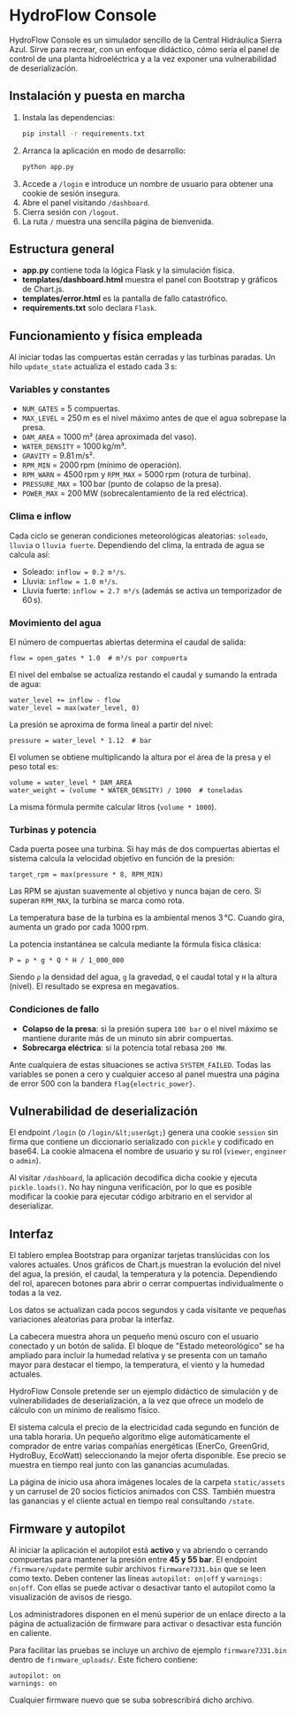 # HydroFlow Console

HydroFlow Console es un simulador sencillo de la Central Hidráulica Sierra Azul. Sirve para recrear, con un enfoque didáctico, cómo sería el panel de control de una planta hidroeléctrica y a la vez exponer una vulnerabilidad de deserialización.

## Instalación y puesta en marcha
1. Instala las dependencias:
   ```bash
   pip install -r requirements.txt
   ```
2. Arranca la aplicación en modo de desarrollo:
   ```bash
   python app.py
   ```
3. Accede a `/login` e introduce un nombre de usuario para obtener una cookie de sesión insegura.
4. Abre el panel visitando `/dashboard`.
5. Cierra sesión con `/logout`.
6. La ruta `/` muestra una sencilla página de bienvenida.

## Estructura general
- **app.py** contiene toda la lógica Flask y la simulación física.
- **templates/dashboard.html** muestra el panel con Bootstrap y gráficos de Chart.js.
- **templates/error.html** es la pantalla de fallo catastrófico.
- **requirements.txt** solo declara `Flask`.

## Funcionamiento y física empleada
Al iniciar todas las compuertas están cerradas y las turbinas paradas. Un hilo `update_state` actualiza el estado cada 3 s:

### Variables y constantes
- `NUM_GATES` = 5 compuertas.
- `MAX_LEVEL` = 250 m es el nivel máximo antes de que el agua sobrepase la presa.
- `DAM_AREA` = 1000 m² (área aproximada del vaso).
- `WATER_DENSITY` = 1000 kg/m³.
- `GRAVITY` = 9.81 m/s².
- `RPM_MIN` = 2000 rpm (mínimo de operación).
- `RPM_WARN` = 4500 rpm y `RPM_MAX` = 5000 rpm (rotura de turbina).
- `PRESSURE_MAX` = 100 bar (punto de colapso de la presa).
- `POWER_MAX` = 200 MW (sobrecalentamiento de la red eléctrica).

### Clima e inflow
Cada ciclo se generan condiciones meteorológicas aleatorias: `soleado`, `lluvia` o `lluvia fuerte`.
Dependiendo del clima, la entrada de agua se calcula así:
- Soleado: `inflow = 0.2 m³/s`.
- Lluvia: `inflow = 1.0 m³/s`.
- Lluvia fuerte: `inflow = 2.7 m³/s` (además se activa un temporizador de 60 s).

### Movimiento del agua
El número de compuertas abiertas determina el caudal de salida:
```
flow = open_gates * 1.0  # m³/s por compuerta
```
El nivel del embalse se actualiza restando el caudal y sumando la entrada de agua:
```
water_level += inflow - flow
water_level = max(water_level, 0)
```

La presión se aproxima de forma lineal a partir del nivel:
```
pressure = water_level * 1.12  # bar
```
El volumen se obtiene multiplicando la altura por el área de la presa y el peso total es:
```
volume = water_level * DAM_AREA
water_weight = (volume * WATER_DENSITY) / 1000  # toneladas
```
La misma fórmula permite calcular litros (`volume * 1000`).

### Turbinas y potencia
Cada puerta posee una turbina. Si hay más de dos compuertas abiertas el sistema calcula la velocidad objetivo en función de la presión:
```
target_rpm = max(pressure * 8, RPM_MIN)
```
Las RPM se ajustan suavemente al objetivo y nunca bajan de cero. Si superan `RPM_MAX`, la turbina se marca como rota.

La temperatura base de la turbina es la ambiental menos 3 °C. Cuando gira, aumenta un grado por cada 1000 rpm.

La potencia instantánea se calcula mediante la fórmula física clásica:
```
P = ρ * g * Q * H / 1_000_000
```
Siendo `ρ` la densidad del agua, `g` la gravedad, `Q` el caudal total y `H` la altura (nivel). El resultado se expresa en megavatios.

### Condiciones de fallo
- **Colapso de la presa**: si la presión supera `100 bar` o el nivel máximo se mantiene durante más de un minuto sin abrir compuertas.
- **Sobrecarga eléctrica**: si la potencia total rebasa `200 MW`.

Ante cualquiera de estas situaciones se activa `SYSTEM_FAILED`. Todas las variables se ponen a cero y cualquier acceso al panel muestra una página de error 500 con la bandera `flag{electric_power}`.

## Vulnerabilidad de deserialización
El endpoint `/login` (o `/login/&lt;user&gt;`) genera una cookie `session` sin firma que contiene un diccionario serializado con `pickle` y codificado en base64. La cookie almacena el nombre de usuario y su rol (`viewer`, `engineer` o `admin`).

Al visitar `/dashboard`, la aplicación decodifica dicha cookie y ejecuta `pickle.loads()`. No hay ninguna verificación, por lo que es posible modificar la cookie para ejecutar código arbitrario en el servidor al deserializar.

## Interfaz
El tablero emplea Bootstrap para organizar tarjetas translúcidas con los valores actuales. Unos gráficos de Chart.js muestran la evolución del nivel del agua, la presión, el caudal, la temperatura y la potencia. Dependiendo del rol, aparecen botones para abrir o cerrar compuertas individualmente o todas a la vez.

Los datos se actualizan cada pocos segundos y cada visitante ve pequeñas variaciones aleatorias para probar la interfaz.

La cabecera muestra ahora un pequeño menú oscuro con el usuario conectado y un botón de salida. El bloque de
"Estado meteorológico" se ha ampliado para incluir la humedad relativa y se presenta con un tamaño mayor para destacar
el tiempo, la temperatura, el viento y la humedad actuales.

HydroFlow Console pretende ser un ejemplo didáctico de simulación y de vulnerabilidades de deserialización, a la vez que ofrece un modelo de cálculo con un mínimo de realismo físico.

El sistema calcula el precio de la electricidad cada segundo en función de una tabla horaria. Un pequeño algoritmo elige automáticamente el comprador de entre varias compañías energéticas (EnerCo, GreenGrid, HydroBuy, EcoWatt) seleccionando la mejor oferta disponible. Ese precio se muestra en tiempo real junto con las ganancias acumuladas.

La página de inicio usa ahora imágenes locales de la carpeta `static/assets` y un carrusel de 20 socios ficticios animados con CSS. También muestra las ganancias y el cliente actual en tiempo real consultando `/state`.
## Firmware y autopilot
Al iniciar la aplicación el autopilot está **activo** y va abriendo o cerrando compuertas para mantener la presión entre **45 y 55 bar**. El endpoint `/firmware/update` permite subir archivos `firmware7331.bin` que se leen como texto. Deben contener las líneas `autopilot: on|off` y `warnings: on|off`. Con ellas se puede activar o desactivar tanto el autopilot como la visualización de avisos de riesgo.

Los administradores disponen en el menú superior de un enlace directo a la página de actualización de firmware para activar o desactivar esta función en caliente.

Para facilitar las pruebas se incluye un archivo de ejemplo `firmware7331.bin` dentro de `firmware_uploads/`. Este fichero contiene:

```
autopilot: on
warnings: on
```

Cualquier firmware nuevo que se suba sobrescribirá dicho archivo.
